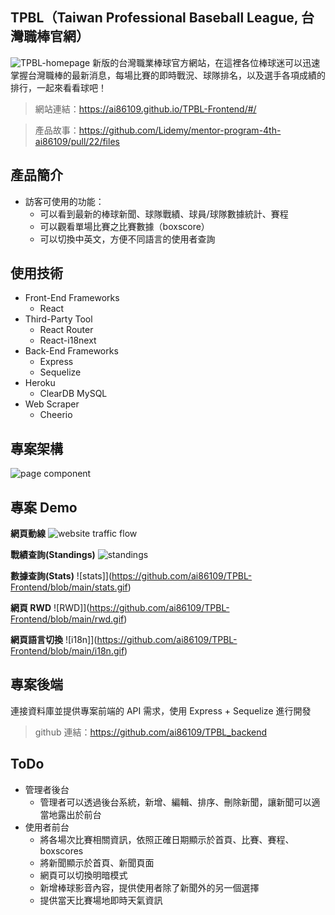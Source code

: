 ## TPBL（Taiwan Professional Baseball League, 台灣職棒官網）
![TPBL-homepage](https://i.imgur.com/m2pi2Z5.png)
新版的台灣職業棒球官方網站，在這裡各位棒球迷可以迅速掌握台灣職棒的最新消息，每場比賽的即時戰況、球隊排名，以及選手各項成績的排行，一起來看看球吧！

> 網站連結：https://ai86109.github.io/TPBL-Frontend/#/

> 產品故事：https://github.com/Lidemy/mentor-program-4th-ai86109/pull/22/files


## 產品簡介
- 訪客可使用的功能：
  - 可以看到最新的棒球新聞、球隊戰績、球員/球隊數據統計、賽程
  - 可以觀看單場比賽之比賽數據（boxscore）
  - 可以切換中英文，方便不同語言的使用者查詢

## 使用技術
- Front-End Frameworks
  - React 
- Third-Party Tool
  - React Router
  - React-i18next
- Back-End Frameworks
  - Express
  - Sequelize
- Heroku
  - ClearDB MySQL
- Web Scraper
  - Cheerio

## 專案架構
![page component](https://i.imgur.com/YHkFI32.jpg)

## 專案 Demo
**網頁動線**
![website traffic flow](https://github.com/ai86109/TPBL-Frontend/blob/main/trafficFlow.gif)

**戰績查詢(Standings)**
![standings](https://github.com/ai86109/TPBL-Frontend/blob/main/standings.gif)

**數據查詢(Stats)**
![stats]](https://github.com/ai86109/TPBL-Frontend/blob/main/stats.gif)

**網頁 RWD**
![RWD]](https://github.com/ai86109/TPBL-Frontend/blob/main/rwd.gif)

**網頁語言切換**
![i18n]](https://github.com/ai86109/TPBL-Frontend/blob/main/i18n.gif)

## 專案後端
連接資料庫並提供專案前端的 API 需求，使用 Express + Sequelize 進行開發
> github 連結：https://github.com/ai86109/TPBL_backend

## ToDo
- 管理者後台
  - 管理者可以透過後台系統，新增、編輯、排序、刪除新聞，讓新聞可以適當地露出於前台
- 使用者前台
  - 將各場次比賽相關資訊，依照正確日期顯示於首頁、比賽、賽程、boxscores
  - 將新聞顯示於首頁、新聞頁面
  - 網頁可以切換明暗模式
  - 新增棒球影音內容，提供使用者除了新聞外的另一個選擇
  - 提供當天比賽場地即時天氣資訊
